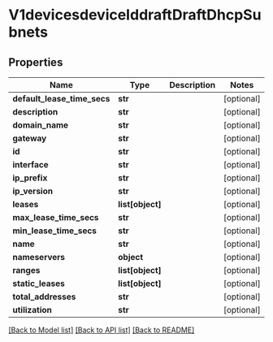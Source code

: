 # V1devicesdeviceIddraftDraftDhcpSubnets

## Properties
Name | Type | Description | Notes
------------ | ------------- | ------------- | -------------
**default_lease_time_secs** | **str** |  | [optional] 
**description** | **str** |  | [optional] 
**domain_name** | **str** |  | [optional] 
**gateway** | **str** |  | [optional] 
**id** | **str** |  | [optional] 
**interface** | **str** |  | [optional] 
**ip_prefix** | **str** |  | [optional] 
**ip_version** | **str** |  | [optional] 
**leases** | **list[object]** |  | [optional] 
**max_lease_time_secs** | **str** |  | [optional] 
**min_lease_time_secs** | **str** |  | [optional] 
**name** | **str** |  | [optional] 
**nameservers** | **object** |  | [optional] 
**ranges** | **list[object]** |  | [optional] 
**static_leases** | **list[object]** |  | [optional] 
**total_addresses** | **str** |  | [optional] 
**utilization** | **str** |  | [optional] 

[[Back to Model list]](../README.md#documentation-for-models) [[Back to API list]](../README.md#documentation-for-api-endpoints) [[Back to README]](../README.md)

